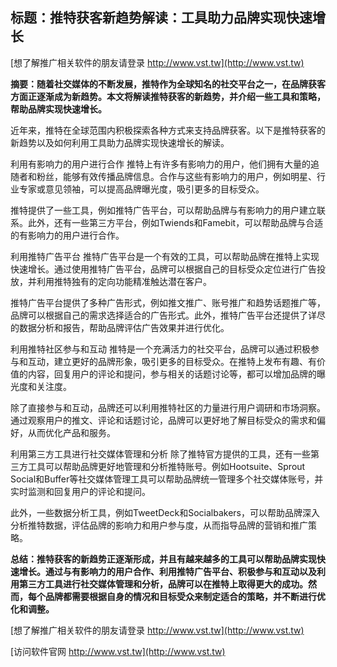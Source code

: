 ## **标题：推特获客新趋势解读：工具助力品牌实现快速增长**

[想了解推广相关软件的朋友请登录 http://www.vst.tw](http://www.vst.tw)

**摘要：随着社交媒体的不断发展，推特作为全球知名的社交平台之一，在品牌获客方面正逐渐成为新趋势。本文将解读推特获客的新趋势，并介绍一些工具和策略，帮助品牌实现快速增长。**

近年来，推特在全球范围内积极探索各种方式来支持品牌获客。以下是推特获客的新趋势以及如何利用工具助力品牌实现快速增长的解读。

利用有影响力的用户进行合作 推特上有许多有影响力的用户，他们拥有大量的追随者和粉丝，能够有效传播品牌信息。合作与这些有影响力的用户，例如明星、行业专家或意见领袖，可以提高品牌曝光度，吸引更多的目标受众。

推特提供了一些工具，例如推特广告平台，可以帮助品牌与有影响力的用户建立联系。此外，还有一些第三方平台，例如Twiends和Famebit，可以帮助品牌与合适的有影响力的用户进行合作。

利用推特广告平台 推特广告平台是一个有效的工具，可以帮助品牌在推特上实现快速增长。通过使用推特广告平台，品牌可以根据自己的目标受众定位进行广告投放，并利用推特独有的定向功能精准触达潜在客户。

推特广告平台提供了多种广告形式，例如推文推广、账号推广和趋势话题推广等，品牌可以根据自己的需求选择适合的广告形式。此外，推特广告平台还提供了详尽的数据分析和报告，帮助品牌评估广告效果并进行优化。

利用推特社区参与和互动 推特是一个充满活力的社交平台，品牌可以通过积极参与和互动，建立更好的品牌形象，吸引更多的目标受众。在推特上发布有趣、有价值的内容，回复用户的评论和提问，参与相关的话题讨论等，都可以增加品牌的曝光度和关注度。

除了直接参与和互动，品牌还可以利用推特社区的力量进行用户调研和市场洞察。通过观察用户的推文、评论和话题讨论，品牌可以更好地了解目标受众的需求和偏好，从而优化产品和服务。

利用第三方工具进行社交媒体管理和分析 除了推特官方提供的工具，还有一些第三方工具可以帮助品牌更好地管理和分析推特账号。例如Hootsuite、Sprout Social和Buffer等社交媒体管理工具可以帮助品牌统一管理多个社交媒体账号，并实时监测和回复用户的评论和提问。

此外，一些数据分析工具，例如TweetDeck和Socialbakers，可以帮助品牌深入分析推特数据，评估品牌的影响力和用户参与度，从而指导品牌的营销和推广策略。

**总结：推特获客的新趋势正逐渐形成，并且有越来越多的工具可以帮助品牌实现快速增长。通过与有影响力的用户合作、利用推特广告平台、积极参与和互动以及利用第三方工具进行社交媒体管理和分析，品牌可以在推特上取得更大的成功。然而，每个品牌都需要根据自身的情况和目标受众来制定适合的策略，并不断进行优化和调整。**

[想了解推广相关软件的朋友请登录 http://www.vst.tw](http://www.vst.tw)


[访问软件官网 http://www.vst.tw](http://www.vst.tw)
